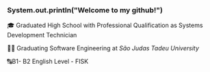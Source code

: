 ### System.out.println("Welcome to my github!")

🎓 Graduated High School with Professional Qualification as Systems Development Technician

👨‍💻 Graduating Software Engineering at *São Judas Tadeu University*

🔠B1- B2 English Level - FISK


